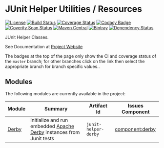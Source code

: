 # JUnit Helper Utilities / Resources

[![License](https://img.shields.io/github/license/deventropy/junit-helper.svg)](./LICENSE)
[![Build Status](https://travis-ci.org/deventropy/junit-helper.svg?branch=master)](https://travis-ci.org/deventropy/junit-helper)
[![Coverage Status](https://coveralls.io/repos/github/deventropy/junit-helper/badge.svg?branch=master)](https://coveralls.io/github/deventropy/junit-helper)
[![Codacy Badge](https://api.codacy.com/project/badge/grade/8f5779cce1c9479fa87316349321e9dd)](https://www.codacy.com/app/deventropy/junit-helper)
[![Coverity Scan Status](https://scan.coverity.com/projects/7581/badge.svg)](https://scan.coverity.com/projects/deventropy-junit-helper)
[![Maven Central](https://maven-badges.herokuapp.com/maven-central/org.deventropy.junit-helper/junit-helper/badge.svg)](https://maven-badges.herokuapp.com/maven-central/org.deventropy.junit-helper/junit-helper)
[![Bintray](https://img.shields.io/bintray/v/deventropy/repository/junit-helper.svg)](https://dl.bintray.com/deventropy/repository/)
[![Dependency Status](https://www.versioneye.com/user/projects/56b160c93d82b9003761e470/badge.svg?style=flat)](https://www.versioneye.com/user/projects/56b160c93d82b9003761e470)

<!-- Probably need to adjust the Bintray URL and badge later -->

JUnit Helper Classes.

See Documentation at [Project Website](http://www.deventropy.org/junit-helper/)

The badges at the top of the page only show the CI and coverage status of the `master` branch; for other branches click
on the link then select the appropriate branch for branch specific values..

## Modules

The following modules are currently available in the project:

| Module | Summary | Artifact Id | Issues Component |
|--------|---------|-------------|------------------|
| [Derby](http://www.deventropy.org/junit-helper/junit-helper-derby/) | Initialize and run embedded [Apache Derby](http://db.apache.org/derby/) instances from Junit tests | `junit-helper-derby` | [component:derby](https://github.com/deventropy/junit-helper/labels/component%3Aderby) |

